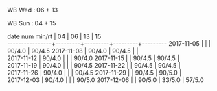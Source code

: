 WB Wed : 06 + 13

WB Sun : 04 + 15

date num min/rt |    04   |    06   |    13   |    15   
----------------+---------+---------+---------+---------
2017-11-05      |         |         |  90/4.0 |  90/4.5
2017-11-08      |  90/4.0 |  90/4.5 |         |        
2017-11-12      |  90/4.0 |         |         |  90/4.0
2017-11-15      |         |  90/4.5 |  90/4.5 |        
2017-11-19      |  90/4.0 |         |         |  90/4.5
2017-11-22      |         |  90/4.5 |  90/4.5 |        
2017-11-26      |  90/4.0 |         |         |  90/4.5
2017-11-29      |         |  90/4.5 |  90/5.0 |        
2017-12-03      |  90/4.0 |         |         |  90/5.0
2017-12-06      |         |  90/5.0 |  33/5.0 |  57/5.0

